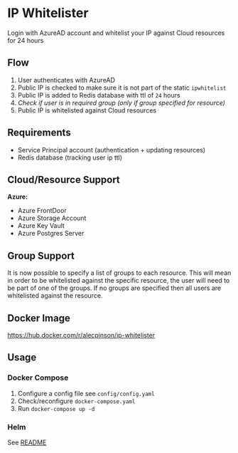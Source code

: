# IP Whitelister

Login with AzureAD account and whitelist your IP against Cloud resources for 24 hours

## Flow

1. User authenticates with AzureAD
2. Public IP is checked to make sure it is not part of the static `ipwhitelist`
3. Public IP is added to Redis database with ttl of `24` hours
4. *Check if user is in required group (only if group specified for resource)*
5. Public IP is whitelisted against Cloud resources

## Requirements
- Service Principal account (authentication  + updating resources)
- Redis database (tracking user ip ttl)

## Cloud/Resource Support

**Azure:**
- Azure FrontDoor
- Azure Storage Account
- Azure Key Vault
- Azure Postgres Server

## Group Support
It is now possible to specify a list of groups to each resource. This will mean in order to be whitelisted against the specific resource, the user will need to be part of one of the groups. If no groups are specified then all users are whitelisted against the resource.  

## Docker Image
https://hub.docker.com/r/alecpinson/ip-whitelister

## Usage

### Docker Compose
1. Configure a config file see `config/config.yaml`
2. Check/reconfigure `docker-compose.yaml`
3. Run `docker-compose up -d`

### Helm
See [README](helm/ip-whitelister/README.md)
